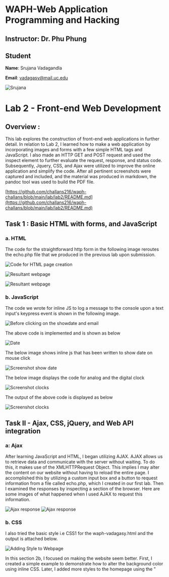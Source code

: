 # WAPH-Web Application Programming and Hacking

## Instructor: Dr. Phu Phung

## Student

**Name**: Srujana Vadagandla

**Email**: vadagasy@mail.uc.edu

![Srujana](images/srujana1.jpg)


# Lab 2 - Front-end Web Development

## Overview : 
This lab explores the construction of front-end web applications in further detail. In relation to Lab 2, I learned how to make a web application by incorporating images and forms with a few simple HTML tags and JavaScript. I also made an HTTP GET and POST request and used the inspect element to further evaluate the request, response, and status code. Subsequently, Jquery, CSS, and Ajax were utilized to improve the online application and simplify the code. After all pertinent screenshots were captured and included, and the material was produced in markdown, the pandoc tool was used to build the PDF file.



[https://github.com/challans216/waph-challans/blob/main/lab/lab2/README.md](https://github.com/challans216/waph-challans/blob/main/lab/lab2/README.md)



## Task 1 : Basic HTML with forms, and JavaScript

### a. HTML

The code for the straightforward http form in the following image reroutes the echo.php file that we produced in the previous lab upon submission.

![Code for HTML page creation](images/1.png)

![Resultant webpage](images/2.png)

![Resultant webpage](images/3.png)

### b. JavaScript
The code we wrote for inline JS to log a message to the console upon a text input's keypress event is shown in the following image.

![Before clicking on the showdate and email](images/4.png)

The above code is implemented and is shown as below

![Date](images/5.png)

The below image shows inline js that has been written to show date on mouse click

![Screenshot show date](images/6.png)

The below image displays the code for analog and the digital clock

![Screenshot clocks](images/7.png)

The output of the above code is displayed as below

![Screenshot clocks](images/8.png)



## Task II -  Ajax, CSS, jQuery, and Web API integration

### a: Ajax

After learning JavaScript and HTML, I began utilizing AJAX. AJAX allows us to retrieve data and communicate with the server without waiting. To do this, it makes use of the XMLHTTPRequest Object. This implies I may alter the content on our website without having to reload the entire page. I accomplished this by utilizing a custom input box and a button to request information from a file called echo.php, which I created in our first lab. Then I examined the responses by inspecting a section of the browser. 
Here are some images of what happened when I used AJAX to request this information.


![Ajax response](images/9.png)
![Ajax response](images/10.png)

### b. CSS 
I also tried the basic style i.e CSS1 for the waph-vadagasy.html and the output is attached below.

![Adding Style to Webpage](images/Css1.png)

In this section 2b, I focused on making the website seem better. First, I created a simple example to demonstrate how to alter the background color using inline CSS. Later, I added more styles to the homepage using the "<style>" element in the head section.

![Adding Style to Webpage](images/11.png)
![Adding Style to Webpage](images/12.png)


### c: JQuery

I then began working on the jQuery library. You may use this library in place of methods like `document.getElementById} to assist in selecting HTML elements. Additionally, it simplifies the process of sending AJAX queries to the backend by eliminating the need to create an instance of `XMLHttpRequest` and provide event handlers for it. I sent out a jQuery GET and POST request, and the screenshot below shows you what I got back.

![JQuery GET request response](images/13.png)

![JQuery GET request response](images/14.png)

![JQuery POST request response](images/15.png)


### d:  Web API integration
At last, I got to know that the integrated JavaScript Fetch API may be utilized in place of the outdated XMLHttpRequest (XHR). Instead of depending on callback functions for asynchronous activities, we may utilize the 'async' and 'await' keywords thanks to the Fetch API, which delivers a promise from the 'fetch()' method.

I fetched data using a few free APIs to put this into practice. In order to retrieve data from the API answers, I worked with JSON objects.


I get the daily joke about programming from the first API I tested. I utilized the free-source API's 'joke' JSON property to show the joke in the response.

![API Webpage-Joke of the day](images/16.png)

![API Response-Joke of the day](images/17.png)

![API Response-Joke of the day](images/18.png)




Inorder to know the age ,it is used in Second API.Which is done by taking name as the input , and the output for that is a random age of a person generated by the JSON object.

